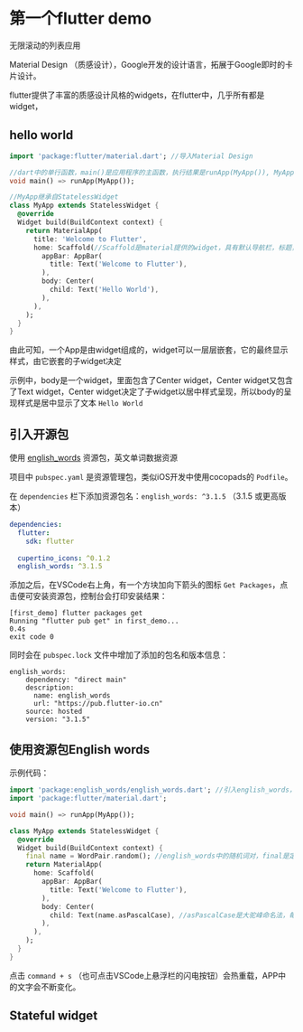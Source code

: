 # 第一个flutter demo



无限滚动的列表应用

Material Design （质感设计），Google开发的设计语言，拓展于Google即时的卡片设计。

flutter提供了丰富的质感设计风格的widgets，在flutter中，几乎所有都是widget，

## hello world

```dart
import 'package:flutter/material.dart'; //导入Material Design

//dart中的单行函数，main()是应用程序的主函数，执行结果是runApp(MyApp()), MyApp()就是下面自定义的函数。
void main() => runApp(MyApp()); 

//MyApp继承自StatelessWidget
class MyApp extends StatelessWidget {
  @override
  Widget build(BuildContext context) {
    return MaterialApp(
      title: 'Welcome to Flutter',
      home: Scaffold(//Scaffold是material提供的widget，具有默认导航栏，标题，主屏幕的body属性
        appBar: AppBar(
          title: Text('Welcome to Flutter'),
        ),
        body: Center(
          child: Text('Hello World'),
        ),
      ),
    );
  }
}
```

由此可知，一个App是由widget组成的，widget可以一层层嵌套，它的最终显示样式，由它嵌套的子widget决定

示例中，body是一个widget，里面包含了Center widget，Center widget又包含了Text widget，Center widget决定了子widget以居中样式呈现，所以body的呈现样式是居中显示了文本 `Hello World`

## 引入开源包

使用 [english_words](https://pub.flutter-io.cn/packages/english_words) 资源包，英文单词数据资源

项目中 `pubspec.yaml` 是资源管理包，类似iOS开发中使用cocopads的 `Podfile`。

在 `dependencies` 栏下添加资源包名：`english_words: ^3.1.5` （3.1.5 或更高版本）

```yaml
dependencies:
  flutter:
    sdk: flutter
    
  cupertino_icons: ^0.1.2
  english_words: ^3.1.5
```

添加之后，在VSCode右上角，有一个方块加向下箭头的图标 `Get Packages`，点击便可安装资源包，控制台会打印安装结果：

```
[first_demo] flutter packages get
Running "flutter pub get" in first_demo...                          0.4s
exit code 0
```

同时会在 `pubspec.lock` 文件中增加了添加的包名和版本信息：

```
english_words:
    dependency: "direct main"
    description:
      name: english_words
      url: "https://pub.flutter-io.cn"
    source: hosted
    version: "3.1.5"
```

## 使用资源包English words 

示例代码：

```dart
import 'package:english_words/english_words.dart'; //引入english_words，写类WordPair时，会自动引入
import 'package:flutter/material.dart';

void main() => runApp(MyApp());

class MyApp extends StatelessWidget {
  @override
  Widget build(BuildContext context) {
    final name = WordPair.random(); //english_words中的随机词对，final是定义不变更的变量的关键字
    return MaterialApp(
      home: Scaffold(
        appBar: AppBar(
          title: Text('Welcome to Flutter'),
        ),
        body: Center(
          child: Text(name.asPascalCase), //asPascalCase是大驼峰命名法，每个单次首字母大写，相应的还有asCamelCase等，可以尝试。
        ),
      ),
    );
  }
}
```

点击 `command + s` （也可点击VSCode上悬浮栏的闪电按钮）会热重载，APP中的文字会不断变化。

## Stateful widget






























